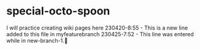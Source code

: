 # special-octo-spoon
I will practice creating wiki pages here
230420-8:55  -  This is a new line added to this file in myfeaturebranch
230425-7:52 - This line was entered while in new-branch-1.🎷

